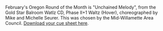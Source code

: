 February's Oregon Round of the Month is "Unchained Melody", from the Gold Star Balroom Watlz CD, Phase II+1 Waltz (Hover), choreographed by Mike and Michelle Seurer. This was chosen by the Mid-Willamette Area Council.
[Download your cue sheet here](https://www.roundalab.org/CuesheetsDL2/Unchained%20Melody,%20Seurer,%20M&M__2+1.pdf).
